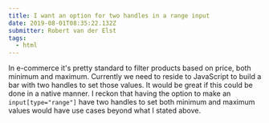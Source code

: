 ```yaml
---
title: I want an option for two handles in a range input
date: 2019-08-01T08:35:22.132Z
submitter: Robert van der Elst
tags:
  - html
---
```


In e-commerce it's pretty standard to filter products based on price, both minimum and maximum. Currently we need to reside to JavaScript to build a bar with two handles to set those values. It would be great if this could be done in a native manner. I reckon that having the option to make an `input[type="range"]` have two handles to set both minimum and maximum values would have use cases beyond what I stated above.
